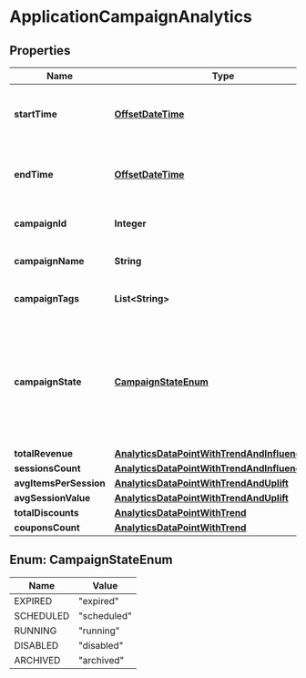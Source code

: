 

# ApplicationCampaignAnalytics

## Properties

Name | Type | Description | Notes
------------ | ------------- | ------------- | -------------
**startTime** | [**OffsetDateTime**](OffsetDateTime.md) | The start of the aggregation time frame in UTC. | 
**endTime** | [**OffsetDateTime**](OffsetDateTime.md) | The end of the aggregation time frame in UTC. | 
**campaignId** | **Integer** | The ID of the campaign. | 
**campaignName** | **String** | The name of the campaign. | 
**campaignTags** | **List&lt;String&gt;** | A list of tags for the campaign. | 
**campaignState** | [**CampaignStateEnum**](#CampaignStateEnum) | The state of the campaign.  **Note:** A disabled or archived campaign is not evaluated for rules or coupons.  | 
**totalRevenue** | [**AnalyticsDataPointWithTrendAndInfluencedRate**](AnalyticsDataPointWithTrendAndInfluencedRate.md) |  |  [optional]
**sessionsCount** | [**AnalyticsDataPointWithTrendAndInfluencedRate**](AnalyticsDataPointWithTrendAndInfluencedRate.md) |  |  [optional]
**avgItemsPerSession** | [**AnalyticsDataPointWithTrendAndUplift**](AnalyticsDataPointWithTrendAndUplift.md) |  |  [optional]
**avgSessionValue** | [**AnalyticsDataPointWithTrendAndUplift**](AnalyticsDataPointWithTrendAndUplift.md) |  |  [optional]
**totalDiscounts** | [**AnalyticsDataPointWithTrend**](AnalyticsDataPointWithTrend.md) |  |  [optional]
**couponsCount** | [**AnalyticsDataPointWithTrend**](AnalyticsDataPointWithTrend.md) |  |  [optional]



## Enum: CampaignStateEnum

Name | Value
---- | -----
EXPIRED | &quot;expired&quot;
SCHEDULED | &quot;scheduled&quot;
RUNNING | &quot;running&quot;
DISABLED | &quot;disabled&quot;
ARCHIVED | &quot;archived&quot;



